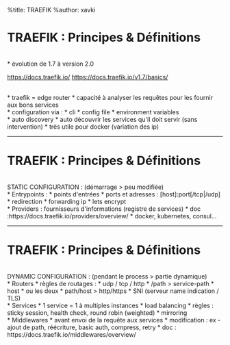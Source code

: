 %title: TRAEFIK
%author: xavki


# TRAEFIK : Principes & Définitions


<br>
* évolution de 1.7 à version 2.0

https://docs.traefik.io/
https://docs.traefik.io/v1.7/basics/

<br>
* traefik = edge router
		* capacité à analyser les requêtes pour les fournir aux bons services

<br>
* configuration via :
		* cli
		* config file
		* environment variables

<br>
* auto discovery
		* auto découvrir les services qu'il doit servir (sans intervention)
				* très utile pour docker (variation des ip)

------------------------------------------------------------------------------

# TRAEFIK : Principes & Définitions

<br>
STATIC CONFIGURATION : (démarrage > peu modifiée)

<br>
* Entrypoints :
		* points d'entrées
		* ports et adresses : [host]:port[/tcp|/udp]
		* redirection
		* forwarding ip
		* lets encrypt

<br>
* Providers : fournisseurs d'informations (registre de services)
		* doc :https://docs.traefik.io/providers/overview/
		* docker, kubernetes, consul...

------------------------------------------------------------------------------

# TRAEFIK : Principes & Définitions

<br>
DYNAMIC CONFIGURATION : (pendant le process > partie dynamique)

<br>
* Routers
		* règles de routages :
			* udp / tcp / http
			* /path > service-path
			* host
			* ou les deux
			* path/host > http/https
			* SNI (serveur name indication / TLS)

<br>
* Services
		* 1 service = 1 à multiples instances
		* load balancing
		* règles : sticky session, health check, round robin (weighted)
		* mirroring

<br>
* Middlewares
		* avant envoi de la requête aux services
		* modification : ex - ajout de path, réécriture, basic auth, compress, retry
		* doc : https://docs.traefik.io/middlewares/overview/

